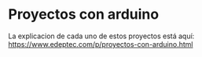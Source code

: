 # Proyectos con arduino

La explicacion de cada uno de estos proyectos está aquí: https://www.edeptec.com/p/proyectos-con-arduino.html
